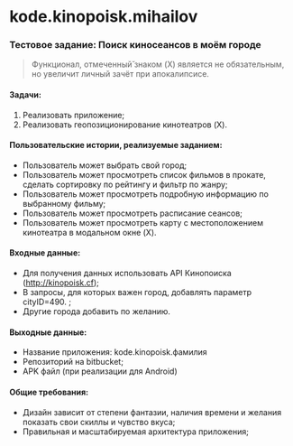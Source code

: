 # kode.kinopoisk.mihailov

### Тестовое задание: Поиск киносеансов в моём городе
> Функционал, отмеченный̆ знаком (X) является не обязательным, но увеличит личный
зачёт при апокалипсисе.

#### Задачи:
1. Реализовать приложение;
2. Реализовать геопозиционирование кинотеатров (X).

#### Пользовательские истории, реализуемые заданием:
  * Пользователь может выбрать свой город;
  * Пользователь может просмотреть список фильмов в прокате, сделать
    сортировку по рейтингу и фильтр по жанру;
  * Пользователь может просмотреть подробную информацию по выбранному
    фильму;
  * Пользователь может просмотреть расписание сеансов;
  * Пользователь может просмотреть карту с местоположением кинотеатра в
    модальном окне (X).

#### Входные данные:
  * Для получения данных использовать API Кинопоиска (http://kinopoisk.cf);
  * В запросы, для которых важен город, добавлять параметр cityID=490. ;
  * Другие города добавить по желанию.

#### Выходные данные:
  * Название приложения: kode.kinopoisk.фамилия
  * Репозиторий на bitbucket;
  * APK файл (при реализации для Android)

#### Общие требования:
  * Дизайн зависит от степени фантазии, наличия времени и желания показать
    свои скиллы и чувство вкуса;
  * Правильная и масштабируемая архитектура приложения;

